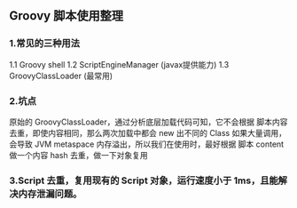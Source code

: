 ## Groovy 脚本使用整理

### 1.常见的三种用法
1.1 Groovy shell
1.2 ScriptEngineManager (javax提供能力)
1.3 GroovyClassLoader (最常用)

### 2.坑点
原始的 GroovyClassLoader，通过分析底层加载代码可知，它不会根据 脚本内容去重，即使内容相同，那么两次加载中都会 new 出不同的 Class
如果大量调用，会导致 JVM metaspace 内存溢出，所以我们在使用时，最好根据 脚本 content 做一个内容 hash 去重，做一下对象复用

### 3.Script 去重，复用现有的 Script 对象，运行速度小于 1ms，且能解决内存泄漏问题。
